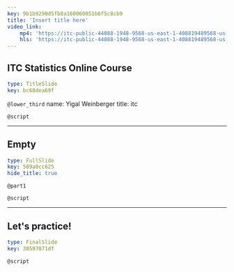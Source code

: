 ```yaml
---
key: 9b1b9290d5fb8a160060051b6f5c8cb9
title: 'Insert title here'
video_link:
    mp4: 'https://itc-public-44088-1948-9568-us-east-1-408819489568-us-east-1.s3.amazonaws.com/input/Introduction_online_course.mp4'
    hls: 'https://itc-public-44088-1948-9568-us-east-1-408819489568-us-east-1.s3.amazonaws.com/output/hls/Introductiononlinecourse.m3u8'
---
```


## ITC Statistics Online Course

```yaml
type: TitleSlide
key: bc68dea69f
```

`@lower_third`
name: Yigal Weinberger
title: itc

`@script`


---

## Empty

```yaml
type: FullSlide
key: 589a0cc625
hide_title: true
```

`@part1`


`@script`


---

## Let's practice!

```yaml
type: FinalSlide
key: 30597071df
```

`@script`
